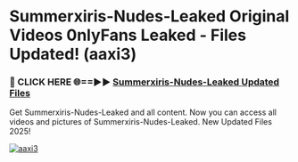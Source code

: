 # Summerxiris-Nudes-Leaked Original Videos 0nlyFans Leaked - Files Updated! (aaxi3)

<h3>🔴 CLICK HERE 🌐==►► <a href="https://tinyurl.com/4mcuefdz" rel="nofollow">Summerxiris-Nudes-Leaked Updated Files</a></h3>

Get Summerxiris-Nudes-Leaked and all content. Now you can access all videos and pictures of Summerxiris-Nudes-Leaked. New Updated Files 2025!

[![aaxi3](https://i.imgur.com/StAQSOY.gif)](https://tinyurl.com/4mcuefdz)
